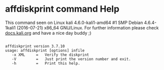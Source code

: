 # affdiskprint command Help
 
 This command seen on Linux kali 4.6.0-kali1-amd64 #1 SMP Debian 4.6.4-1kali1 (2016-07-21) x86_64 GNU/Linux. For further information please check [docs.kali.org](docs.kali.org) and have a nice day buddy ;) 

~~~

affdiskprint version 3.7.10
usage: affdiskprint [options] infile 
   -x XML     =   Verify the diskprint
   -V         =   Just print the version number and exit.
   -h         =   Print this help.

~~~

